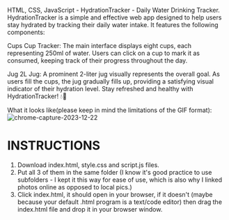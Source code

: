 HTML, CSS, JavaScript - HydrationTracker -  Daily Water Drinking Tracker. HydrationTracker is a simple and effective web app designed to help users stay hydrated by tracking their daily water intake. It features the following components:

Cups
Cup Tracker: The main interface displays eight cups, each representing 250ml of water. Users can click on a cup to mark it as consumed, keeping track of their progress throughout the day.

Jug
2L Jug: A prominent 2-liter jug visually represents the overall goal. As users fill the cups, the jug gradually fills up, providing a satisfying visual indicator of their hydration level. Stay refreshed and healthy with HydrationTracker! 💧🌊

What it looks like(please keep in mind the limitations of the GIF format):
![chrome-capture-2023-12-22](https://github.com/nikczemnydev/HydrationTracker/assets/136376818/2b7eec3f-66ab-4cdd-99d3-ed8aa2d698ed)

# INSTRUCTIONS #
1. Download index.html, style.css and script.js files.
2. Put all 3 of them in the same folder (I know it's good practice to use subfolders - I kept it this way for ease of use, which is also why I linked photos online as opposed to local pics.)
3. Click index.html, it should open in your browser, if it doesn't (maybe because your default .html program is a text/code editor) then drag the index.html file and drop it in your browser window.

